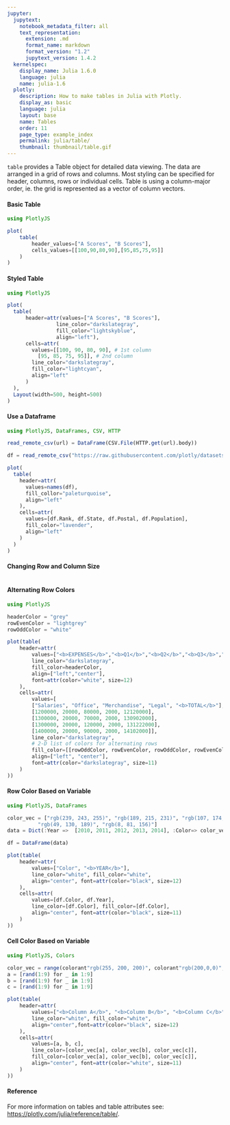 ```yaml
---
jupyter:
  jupytext:
    notebook_metadata_filter: all
    text_representation:
      extension: .md
      format_name: markdown
      format_version: "1.2"
      jupytext_version: 1.4.2
  kernelspec:
    display_name: Julia 1.6.0
    language: julia
    name: julia-1.6
  plotly:
    description: How to make tables in Julia with Plotly.
    display_as: basic
    language: julia
    layout: base
    name: Tables
    order: 11
    page_type: example_index
    permalink: julia/table/
    thumbnail: thumbnail/table.gif
---
```


`table` provides a Table object for detailed data viewing. The data are arranged in
a grid of rows and columns. Most styling can be specified for header, columns, rows or individual cells. Table is using a column-major order, ie. the grid is represented as a vector of column vectors.

#### Basic Table

```julia
using PlotlyJS

plot(
    table(
        header_values=["A Scores", "B Scores"],
        cells_values=[[100,90,80,90],[95,85,75,95]]
    )
)

```

#### Styled Table

```julia
using PlotlyJS

plot(
  table(
      header=attr(values=["A Scores", "B Scores"],
                line_color="darkslategray",
                fill_color="lightskyblue",
                align="left"),
      cells=attr(
        values=[[100, 90, 80, 90], # 1st column
          [95, 85, 75, 95]], # 2nd column
        line_color="darkslategray",
        fill_color="lightcyan",
        align="left"
      )
  ),
  Layout(width=500, height=500)
)
```

#### Use a Dataframe

```julia
using PlotlyJS, DataFrames, CSV, HTTP

read_remote_csv(url) = DataFrame(CSV.File(HTTP.get(url).body))

df = read_remote_csv("https://raw.githubusercontent.com/plotly/datasets/master/2014_usa_states.csv")

plot(
  table(
    header=attr(
      values=names(df),
      fill_collor="paleturquoise",
      align="left"
    ),
    cells=attr(
      values=[df.Rank, df.State, df.Postal, df.Population],
      fill_color="lavender",
      align="left"
    )
  )
)

```

#### Changing Row and Column Size

```julia

```

#### Alternating Row Colors

```julia
using PlotlyJS

headerColor = "grey"
rowEvenColor = "lightgrey"
rowOddColor = "white"

plot(table(
    header=attr(
        values=["<b>EXPENSES</b>","<b>Q1</b>","<b>Q2</b>","<b>Q3</b>","<b>Q4</b>"],
        line_color="darkslategray",
        fill_color=headerColor,
        align=["left","center"],
        font=attr(color="white", size=12)
    ),
    cells=attr(
        values=[
        ["Salaries", "Office", "Merchandise", "Legal", "<b>TOTAL</b>"],
        [1200000, 20000, 80000, 2000, 12120000],
        [1300000, 20000, 70000, 2000, 130902000],
        [1300000, 20000, 120000, 2000, 131222000],
        [1400000, 20000, 90000, 2000, 14102000]],
        line_color="darkslategray",
        # 2-D list of colors for alternating rows
        fill_color=[[rowOddColor, rowEvenColor, rowOddColor, rowEvenColor, rowOddColor] for _ in  1:5],
        align=["left", "center"],
        font=attr(color="darkslategray", size=11)
    )
))
```

#### Row Color Based on Variable

```julia
using PlotlyJS, DataFrames

color_vec = ["rgb(239, 243, 255)", "rgb(189, 215, 231)", "rgb(107, 174, 214)",
          "rgb(49, 130, 189)", "rgb(8, 81, 156)"]
data = Dict(:Year =>  [2010, 2011, 2012, 2013, 2014], :Color=> color_vec)

df = DataFrame(data)

plot(table(
    header=attr(
        values=["Color", "<b>YEAR</b>"],
        line_color="white", fill_color="white",
        align="center", font=attr(color="black", size=12)
    ),
    cells=attr(
        values=[df.Color, df.Year],
        line_color=[df.Color], fill_color=[df.Color],
        align="center", font=attr(color="black", size=11)
    )
))

```

#### Cell Color Based on Variable

```julia
using PlotlyJS, Colors

color_vec = range(colorant"rgb(255, 200, 200)", colorant"rgb(200,0,0)", length=9)
a = [rand(1:9) for _ in 1:9]
b = [rand(1:9) for _ in 1:9]
c = [rand(1:9) for _ in 1:9]

plot(table(
    header=attr(
        values=["<b>Column A</b>", "<b>Column B</b>", "<b>Column C</b>"],
        line_color="white", fill_color="white",
        align="center",font=attr(color="black", size=12)
    ),
    cells=attr(
        values=[a, b, c],
        line_color=[color_vec[a], color_vec[b], color_vec[c]],
        fill_color=[color_vec[a], color_vec[b], color_vec[c]],
        align="center", font=attr(color="white", size=11)
    )
))

```

#### Reference

For more information on tables and table attributes see: https://plotly.com/julia/reference/table/.
